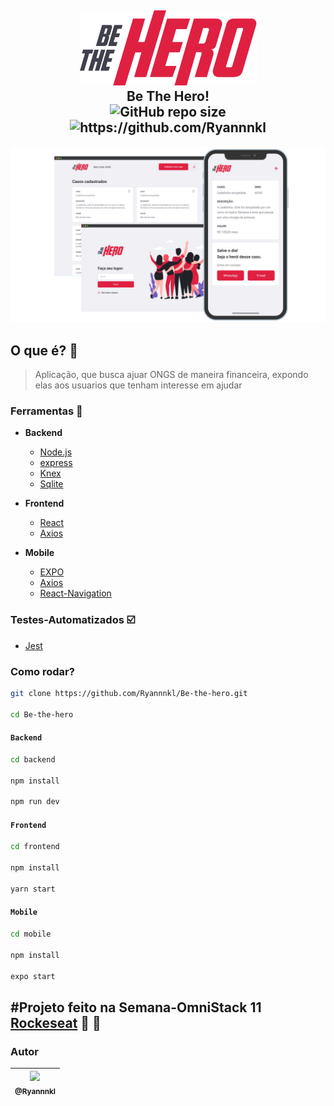 <h2 align="center">
  <img src="./assets/logo.png" alt="logo be-the-hero"/>
  <br/>
  <b>Be The Hero!</b>
  <br/>
  <img alt="GitHub repo size" src="https://img.shields.io/github/repo-size/Ryannnkl/Be-The-Hero?logo=github&style=for-the-badge&color=e02041">
  <img src="https://img.shields.io/badge/made_by-Ryann-e02041?style=for-the-badge" alt="https://github.com/Ryannnkl">
</h2>

<p align="center">
  <img src="./assets/thumbnail.png" width="900"/>
</p>

## O que é? :love_letter:

> Aplicação, que busca ajuar ONGS de maneira financeira,
> expondo elas aos usuarios que tenham interesse em ajudar

### Ferramentas :hammer:

- **Backend**

  - [Node.js](https://nodejs.org/en/)
  - [express](https://expressjs.com/pt-br/)
  - [Knex](http://knexjs.org/)
  - [Sqlite](https://www.sqlite.org/index.html)

- **Frontend**

  - [React](https://pt-br.reactjs.org/)
  - [Axios](https://github.com/axios/axios)

- **Mobile**
  - [EXPO](https://expo.io/)
  - [Axios](https://github.com/axios/axios)
  - [React-Navigation](https://reactnavigation.org/)

### Testes-Automatizados :ballot_box_with_check:

- [Jest](https://jestjs.io/)

### Como rodar?

```bash
git clone https://github.com/Ryannnkl/Be-the-hero.git

cd Be-the-hero
```

#### <code>Backend</code>

```bash
cd backend

npm install

npm run dev
```

#### <code>Frontend</code>

```bash
cd frontend

npm install

yarn start
```

#### <code>Mobile</code>

```bash
cd mobile

npm install

expo start
```

## #Projeto feito na Semana-OmniStack 11 [Rockeseat](https://rocketseat.com.br/) :rocket: :purple_heart:

### Autor

| [<img src="https://avatars1.githubusercontent.com/u/48577990?v=4" width=115><br><sub>@Ryannnkl</sub>](https://github.com/Ryannnkl) |
| :--------------------------------------------------------------------------------------------------------------------------------: |

